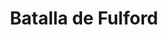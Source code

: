 ﻿---
title: "Batalla de Fulford"
permalink: periodes_28.html
layout: periode
dataInici: 1066-09-20
sidebar: periodes
pares:
  - 25:
    title: "Conquista normanda de Inglaterra"
    dataInici: "(1066-09-28)"
    dataFi: "(1066-12-25)"

fills:
jocsPrincipals:
jocsEscenaris:
jocsEpoca:
  - title: "1066: The Year of Three Battles"
    bggId: 175920
    escenari: "Fulford"
    dataInici: 
    dataFi: 

jocsEpocaEscenaris:
---

